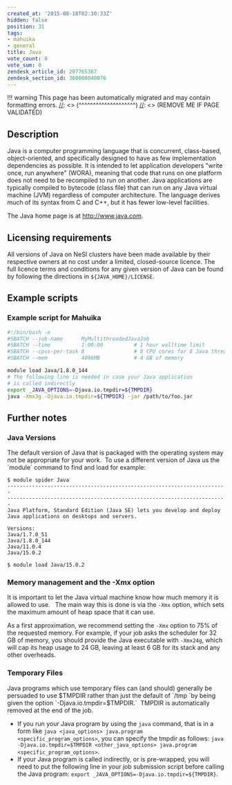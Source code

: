 ```yaml
---
created_at: '2015-08-18T02:30:33Z'
hidden: false
position: 31
tags:
- mahuika
- general
title: Java
vote_count: 0
vote_sum: 0
zendesk_article_id: 207765367
zendesk_section_id: 360000040076
---
```




[//]: <> (REMOVE ME IF PAGE VALIDATED)
[//]: <> (vvvvvvvvvvvvvvvvvvvv)
!!! warning
    This page has been automatically migrated and may contain formatting errors.
[//]: <> (^^^^^^^^^^^^^^^^^^^^)
[//]: <> (REMOVE ME IF PAGE VALIDATED)

<!-- The above lines, specifying the category, section and title, must be
present and always comprising the first three lines of the article. -->

## Description

Java is a computer programming language that is concurrent, class-based,
object-oriented, and specifically designed to have as few implementation
dependencies as possible. It is intended to let application developers
"write once, run anywhere" (WORA), meaning that code that runs on one
platform does not need to be recompiled to run on another. Java
applications are typically compiled to bytecode (class file) that can
run on any Java virtual machine (JVM) regardless of computer
architecture. The language derives much of its syntax from C and C++,
but it has fewer low-level facilities.

The Java home page is at <http://www.java.com>.

## Licensing requirements

All versions of Java on NeSI clusters have been made available by their
respective owners at no cost under a limited, closed-source licence. The
full licence terms and conditions for any given version of Java can be
found by following the directions in `${JAVA_HOME}/LICENSE`.

## Example scripts

### Example script for Mahuika

``` bash
#!/bin/bash -e
#SBATCH --job-name      MyMultithreadedJavaJob
#SBATCH --time          1:00:00          # 1 hour walltime limit
#SBATCH --cpus-per-task 8                # 8 CPU cores for 8 Java threads
#SBATCH --mem           4096MB           # 4 GB of memory

module load Java/1.8.0_144
# The following line is needed in case your Java application
# is called indirectly
export _JAVA_OPTIONS=-Djava.io.tmpdir=${TMPDIR}
java -Xmx3g -Djava.io.tmpdir=${TMPDIR} -jar /path/to/foo.jar
```

## Further notes

### Java Versions

The default version of Java that is packaged with the operating system
may not be appropriate for your work.  To use a different version of
Java us the \`module\` command to find and load for example:

``` sl
$ module spider Java
-----------------------------------------------------------------------
-----------------------------------------------------------------------
Java Platform, Standard Edition (Java SE) lets you develop and deploy
Java applications on desktops and servers.

Versions:
Java/1.7.0_51
Java/1.8.0_144
Java/11.0.4
Java/15.0.2

$ module load Java/15.0.2
```

### Memory management and the -Xmx option

It is important to let the Java virtual machine know how much memory it
is allowed to use.   The main way this is done is via the `-Xmx`
option, which sets the maximum amount of heap space that it can use.

As a first approximation, we recommend setting the `-Xmx` option to 75%
of the requested memory. For example, if your job asks the scheduler for
32 GB of memory, you should provide the Java executable with `-Xmx24g`,
which will cap its heap usage to 24 GB, leaving at least 6 GB for its
stack and any other overheads.

### Temporary Files

Java programs which use temporary files can (and should) generally be
persuaded to use $TMPDIR rather than just the default of `/tmp `by being
given the option `-Djava.io.tmpdir=$TMPDIR.`  TMPDIR is automatically
removed at the end of the job.

-   If you run your Java program by using the `java` command, that is in
a form like
`java <java_options> java.program <specific_program_options>`, you
can specify the tmpdir as follows:
`java -Djava.io.tmpdir=$TMPDIR <other_java_options> java.program <specific_program_options>`.
-   If your Java program is called indirectly, or is pre-wrapped, you
will need to put the following line in your job submission script
before calling the Java program:
`export _JAVA_OPTIONS=-Djava.io.tmpdir=${TMPDIR}`.

